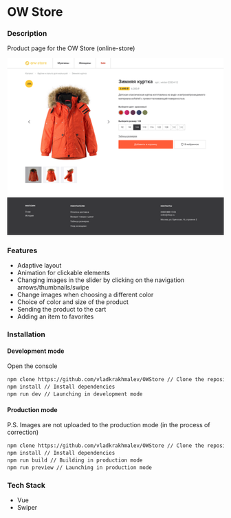 # OW Store

### Description
Product page for the OW Store (online-store)

![Screenshot](screenshots/desc.png)

### Features
- Adaptive layout
- Animation for clickable elements
- Changing images in the slider by clicking on the navigation arrows/thumbnails/swipe
- Change images when choosing a different color
- Choice of color and size of the product
- Sending the product to the cart
- Adding an item to favorites

### Installation
#### Development mode
Open the console
```bash
npm clone https://github.com/vladkrakhmalev/OWStore // Clone the repository
npm install // Install dependencies
npm run dev // Launching in development mode
```
#### Production mode
P.S. Images are not uploaded to the production mode (in the process of correction)
```bash
npm clone https://github.com/vladkrakhmalev/OWStore // Clone the repository
npm install // Install dependencies
npm run build // Building in production mode
npm run preview // Launching in production mode
```

### Tech Stack 
- Vue
- Swiper
